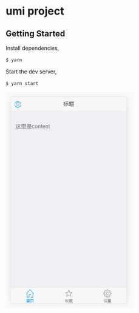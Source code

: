 # umi project

## Getting Started

Install dependencies,

```bash
$ yarn
```

Start the dev server,

```bash
$ yarn start
```
![Image text](https://raw.githubusercontent.com/hongmaju/light7Local/master/img/productShow/20170518152848.png)